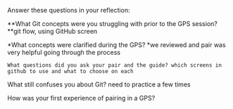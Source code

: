 Answer these questions in your reflection:

**What Git concepts were you struggling with prior to the GPS session?
**git flow, using GitHub screen

*What concepts were clarified during the GPS?
*we reviewed and pair was very helpful going through the process

`What questions did you ask your pair and the guide?
which screens in github to use and what to choose on each `

What still confuses you about Git?
need to practice a few times

How was your first experience of pairing in a GPS?
